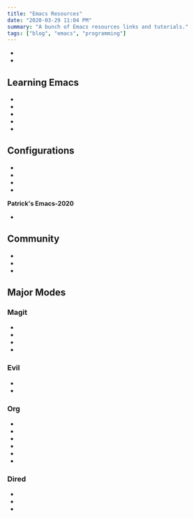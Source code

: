 ```yaml
---
title: "Emacs Resources"
date: "2020-03-29 11:04 PM"
summary: "A bunch of Emacs resources links and tutorials."
tags: ["blog", "emacs", "programming"]
---
```


- [Download Emacs]: https://www.gnu.org/software/emacs/download.html
- [The Manual]: https://www.gnu.org/software/emacs/manual/html_node/emacs/index.html

## Learning Emacs

- [Emacs Tour]: https://www.gnu.org/software/emacs/tour/
- [Emacs Rocks]: http://emacsrocks.com/
- [Emacs for Beginners]: http://www.jesshamrick.com/2012/09/10/absolute-beginners-guide-to-emacs/
- [Emacs Tutorials]: https://hackr.io/tutorials/learn-emacs
- [Mastering]: https://masteringemacs.org/

## Configurations

- [Spacemacs]:https://www.spacemacs.org/
- [Doom Emacs]: https://github.com/hlissner/doom-emacs
- [Centuar Emacs]: https://seagle0128.github.io/.emacs.d/
- [Emacs Lite]: https://github.com/asimpson/dotfiles/blob/master/emacs/emacs-lite.org

**Patrick's Emacs-2020**
- [Patrick's Emacs]: https://github.com/patricksimpson/dotfiles/tree/master/emacs

## Community

- [r/emacs]: https://www.reddit.com/r/emacs/
- [r/planetemacs]: https://www.reddit.com/r/planetemacs
- [r/orgmode]: https://www.reddit.com/r/orgmode/

## Major Modes

### Magit

- [Magit]: https://magit.vc/
- [Video]: https://www.youtube.com/watch?v=vQO7F2Q9DwA
- [Article]: https://masteringemacs.org/article/introduction-magit-emacs-mode-git
- [Reference Manual]: https://magit.vc/manual/magit-refcard.pdf

### Evil

- [Evil Mode]: https://www.emacswiki.org/emacs/Evil
- [Aaron Bieber]: https://blog.aaronbieber.com/2015/06/03/evil-mode.html

### Org

- [Manual]: https://www.gnu.org/software/emacs/manual/html_node/org/index.html
- [Manual PDF]: https://orgmode.org/org.pdf
- [Video - 1]: https://www.youtube.com/watch?v=oJTwQvgfgMM
- [Video - 2]: https://www.youtube.com/watch?v=SzA2YODtgK4
- [Reference Card]: https://orgmode.org/orgcard.pdf
- [Org Evil]: https://github.com/GuiltyDolphin/org-evil

### Dired

- [Dired]: https://www.gnu.org/software/emacs/manual/html_node/emacs/Dired.html
- [Video]: http://emacsrocks.com/e16.html
- [Reference Card]: https://www.gnu.org/software/emacs/refcards/pdf/dired-ref.pdf
